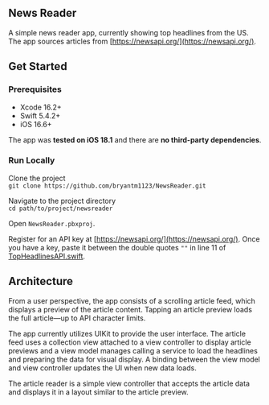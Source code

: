 ## News Reader
A simple news reader app, currently showing top headlines from the US. The app sources articles from [https://newsapi.org/](https://newsapi.org/).

## Get Started
### Prerequisites
- Xcode 16.2+
- Swift 5.4.2+
- iOS 16.6+

The app was **tested on iOS 18.1** and there are **no third-party dependencies**.

### Run Locally
Clone the project  
```git clone https://github.com/bryantm1123/NewsReader.git```

Navigate to the project directory  
```cd path/to/project/newsreader```

Open `NewsReader.pbxproj`.

Register for an API key at [https://newsapi.org/](https://newsapi.org/). Once you have a key, paste it between the double quotes `""` in line 11 of [TopHeadlinesAPI.swift](https://github.com/bryantm1123/NewsReader/blob/main/NewsReader/TopHeadlinesService/TopHeadlinesAPI.swift#L11).

## Architecture 
From a user perspective, the app consists of a scrolling article feed, which displays a preview of the article content. Tapping an article preview loads the full article—up to API character limits.

The app currently utilizes UIKit to provide the user interface. The article feed uses a collection view attached to a view controller to display article previews and a view model manages calling a service to load the headlines and preparing the data for visual display. A binding between the view model and view controller updates the UI when new data loads.  

The article reader is a simple view controller that accepts the article data and displays it in a layout similar to the article preview.

 
